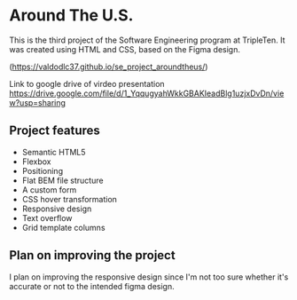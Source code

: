 # Around The U.S.

This is the third project of the Software Engineering program at TripleTen. It was created using HTML and CSS, based on the Figma design.

(https://valdodlc37.github.io/se_project_aroundtheus/)

Link to google drive of virdeo presentation
https://drive.google.com/file/d/1_YqqugyahWkkGBAKIeadBlg1uzjxDvDn/view?usp=sharing

## Project features

- Semantic HTML5
- Flexbox
- Positioning
- Flat BEM file structure
- A custom form
- CSS hover transformation
- Responsive design
- Text overflow
- Grid template columns

## Plan on improving the project

I plan on improving the responsive design since I'm not too sure whether it's accurate or not to the intended figma design.
